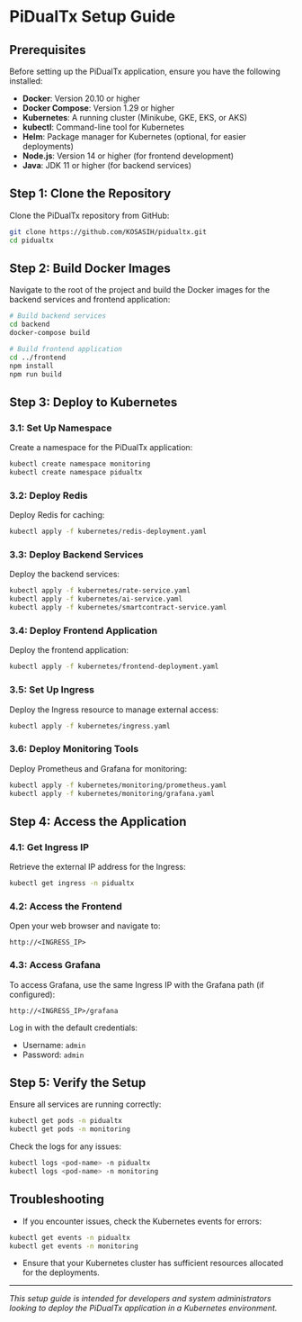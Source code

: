 # PiDualTx Setup Guide

## Prerequisites

Before setting up the PiDualTx application, ensure you have the following installed:

- **Docker**: Version 20.10 or higher
- **Docker Compose**: Version 1.29 or higher
- **Kubernetes**: A running cluster (Minikube, GKE, EKS, or AKS)
- **kubectl**: Command-line tool for Kubernetes
- **Helm**: Package manager for Kubernetes (optional, for easier deployments)
- **Node.js**: Version 14 or higher (for frontend development)
- **Java**: JDK 11 or higher (for backend services)

## Step 1: Clone the Repository

Clone the PiDualTx repository from GitHub:

```bash
git clone https://github.com/KOSASIH/pidualtx.git
cd pidualtx
```

## Step 2: Build Docker Images

Navigate to the root of the project and build the Docker images for the backend services and frontend application:

```bash
# Build backend services
cd backend
docker-compose build

# Build frontend application
cd ../frontend
npm install
npm run build
```

## Step 3: Deploy to Kubernetes

### 3.1: Set Up Namespace

Create a namespace for the PiDualTx application:

```bash
kubectl create namespace monitoring
kubectl create namespace pidualtx
```

### 3.2: Deploy Redis

Deploy Redis for caching:

```bash
kubectl apply -f kubernetes/redis-deployment.yaml
```

### 3.3: Deploy Backend Services

Deploy the backend services:

```bash
kubectl apply -f kubernetes/rate-service.yaml
kubectl apply -f kubernetes/ai-service.yaml
kubectl apply -f kubernetes/smartcontract-service.yaml
```

### 3.4: Deploy Frontend Application

Deploy the frontend application:

```bash
kubectl apply -f kubernetes/frontend-deployment.yaml
```

### 3.5: Set Up Ingress

Deploy the Ingress resource to manage external access:

```bash
kubectl apply -f kubernetes/ingress.yaml
```

### 3.6: Deploy Monitoring Tools

Deploy Prometheus and Grafana for monitoring:

```bash
kubectl apply -f kubernetes/monitoring/prometheus.yaml
kubectl apply -f kubernetes/monitoring/grafana.yaml
```

## Step 4: Access the Application

### 4.1: Get Ingress IP

Retrieve the external IP address for the Ingress:

```bash
kubectl get ingress -n pidualtx
```

### 4.2: Access the Frontend

Open your web browser and navigate to:

```
http://<INGRESS_IP>
```

### 4.3: Access Grafana

To access Grafana, use the same Ingress IP with the Grafana path (if configured):

```
http://<INGRESS_IP>/grafana
```

Log in with the default credentials:
- Username: `admin`
- Password: `admin`

## Step 5: Verify the Setup

Ensure all services are running correctly:

```bash
kubectl get pods -n pidualtx
kubectl get pods -n monitoring
```

Check the logs for any issues:

```bash
kubectl logs <pod-name> -n pidualtx
kubectl logs <pod-name> -n monitoring
```

## Troubleshooting

- If you encounter issues, check the Kubernetes events for errors:

```bash
kubectl get events -n pidualtx
kubectl get events -n monitoring
```

- Ensure that your Kubernetes cluster has sufficient resources allocated for the deployments.

---

*This setup guide is intended for developers and system administrators looking to deploy the PiDualTx application in a Kubernetes environment.*
```
